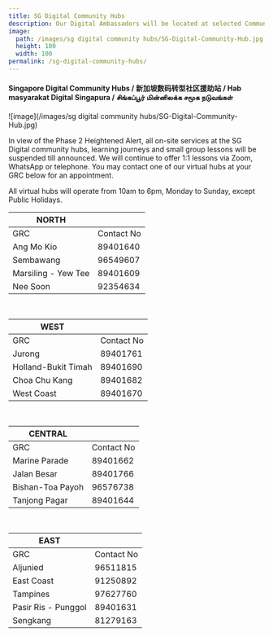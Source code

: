 ```yaml
---
title: SG Digital Community Hubs
description: Our Digital Ambassadors will be located at selected Community Clubs/Centres and Public Libraries, ready to provide 1-to-1 guidance on a customised package tailored to equip you for a digital life.
image:
  path: /images/sg digital community hubs/SG-Digital-Community-Hub.jpg
  height: 100
  width: 100
permalink: /sg-digital-community-hubs/
---
```


#### Singapore Digital Community Hubs / 新加坡数码转型社区援助站 / Hab masyarakat Digital Singapura / சிங்கப்பூர் மின்னிலக்க சமூக நடுவங்கள்

![image](/images/sg digital community hubs/SG-Digital-Community-Hub.jpg)

In view of the Phase 2 Heightened Alert, all on-site services at the SG Digital community hubs, learning journeys and small group lessons will be suspended till announced. We will continue to offer 1:1 lessons via Zoom, WhatsApp or telephone. You may contact one of our virtual hubs at your GRC below for an appointment. 

All virtual hubs will operate from 10am to 6pm, Monday to Sunday, except Public Holidays.

| NORTH | |
| ------------- | ------------- |
| GRC | Contact No |
|Ang Mo Kio |	89401640 |
| Sembawang |	96549607 |
| Marsiling - Yew Tee |	89401609 |
| Nee Soon |	92354634 |

<br>

| WEST | |
| ------------- | ------------- |
| GRC |	Contact No |
| Jurong	| 89401761 |
| Holland-Bukit Timah |	89401690 |
| Choa Chu Kang |	89401682 |
| West Coast | 89401670 |

<br>

| CENTRAL | |
| ------------- | ------------- |
| GRC |	Contact No |
| Marine Parade |	89401662 |
| Jalan Besar	| 89401766 |
| Bishan-Toa Payoh	| 96576738 |
| Tanjong Pagar |	89401644 |

<br>

| EAST | |
| ------------- | ------------- |
| GRC	| Contact No |
| Aljunied |	96511815 |
| East Coast |	91250892 |
| Tampines |	97627760 |
| Pasir Ris - Punggol |	89401631 |
| Sengkang	| 81279163 |
